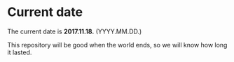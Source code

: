 # Current date

The current date is **2017.11.18.** (YYYY.MM.DD.)

This repository will be good when the world ends, so we will know how long it lasted.